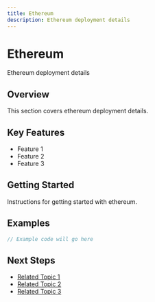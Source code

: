 ```yaml
---
title: Ethereum
description: Ethereum deployment details
---
```


# Ethereum

Ethereum deployment details

## Overview

This section covers ethereum deployment details.

## Key Features

- Feature 1
- Feature 2
- Feature 3

## Getting Started

Instructions for getting started with ethereum.

## Examples

```javascript
// Example code will go here
```

## Next Steps

- [Related Topic 1](#)
- [Related Topic 2](#)
- [Related Topic 3](#)
